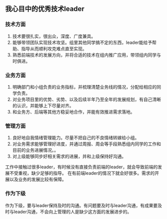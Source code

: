 ## 我心目中的优秀技术leader
### 技术方面
1. 技术要很扎实，很出众，深度、广度兼具。
2. 能够带领团队实现技术攻坚。组里其他同学搞不定的东西，leader能给予帮助、指导从而顺利攻克难点直至实现。
3. 熟悉前端技术的发展方向，并将合适的技术在组内推广应用，带领组内同学与时俱进。

### 业务方面
1. 明确部门和小组负责的业务指标，并梳理清楚业务线的情况，分配给相应的同学负责。
2. 对业务项目里的优势、劣势、以及后续半年乃至全年的发展规划，有自己清晰的认识，并能够上下尽量对齐。
3. 和业务方、后端等其他方稳妥地合作，并能有效推进需求落地。

### 管理方面
1. 良好地自我情绪管理能力。尽量不把自己的不良情绪转嫁给小组。
2. 对业务需求能够管理好进度，并通过周报、周会等手段熟悉组内同学的工作和目前的业务进展情况。。
3. 对上级能够同步好相关需求的进展，并和上级保持好沟通。

工作中接触过很多leader，有时候没有直接负责前端的leader，就会导致前端的发展不受重视，缺少足够的指导。
在有前端leader的情况下就会好很多。需求的开展以及业务的发展比较有保障。

### 作为下级
作为下级，要与leader保持及时的沟通。有问题要及时与leader沟通，有成果要及时与leader沟通，不会向上管理的人是缺少这方面的发展进步的。